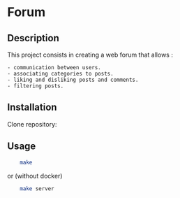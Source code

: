 # Forum

## Description
This project consists in creating a web forum that allows :

    - communication between users.
    - associating categories to posts.
    - liking and disliking posts and comments.
    - filtering posts.

## Installation

Clone repository:

## Usage

```bash
    make
```
or (without docker)

```bash
    make server
```
